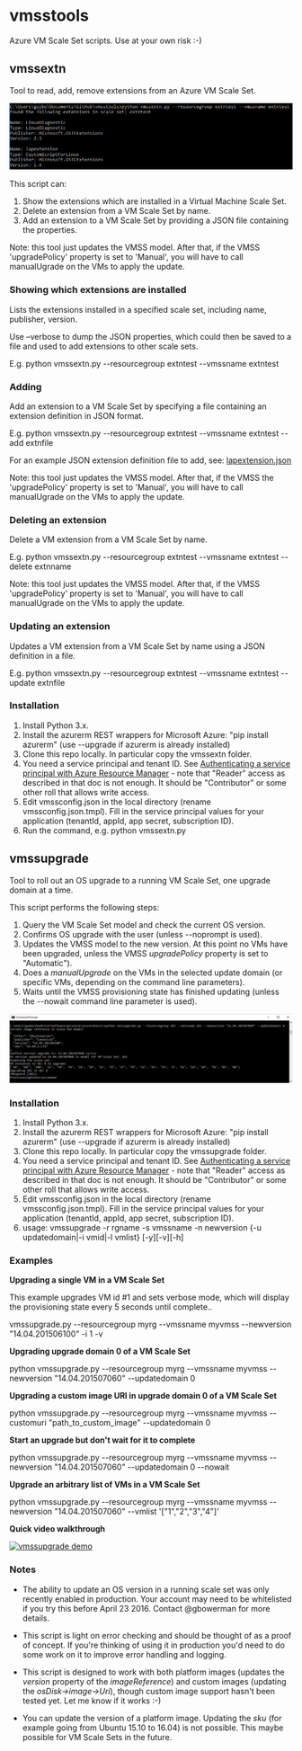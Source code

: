 # vmsstools
Azure VM Scale Set scripts. Use at your own risk :-)

## vmssextn

Tool to read, add, remove extensions from an Azure VM Scale Set.

![vmssextn screenshot](./docs/vmssextn_show.png)

This script can:

  1. Show the extensions which are installed in a Virtual Machine Scale Set.
  2. Delete an extension from a VM Scale Set by name.
  3. Add an extension to a VM Scale Set by providing a JSON file containing the properties.
  
Note: this tool just updates the VMSS model. After that, if the VMSS 'upgradePolicy' property is set to 'Manual', you will have to call manualUgrade on the VMs to apply the update.

### Showing which extensions are installed

Lists the extensions installed in a specified scale set, including name, publisher, version. 

Use –verbose to dump the JSON properties, which could then be saved to a file and used to add extensions to other scale sets.

E.g. python vmssextn.py --resourcegroup extntest --vmssname extntest

### Adding 

Add an extension to a VM Scale Set by specifying a file containing an extension definition in JSON format.

E.g. python vmssextn.py --resourcegroup extntest --vmssname extntest --add extnfile

For an example JSON extension definition file to add, see: [lapextension.json](./lapextension.json)

Note: this tool just updates the VMSS model. After that, if the VMSS the 'upgradePolicy' property is set to 'Manual', you will have to call manualUgrade on the VMs to apply the update.

### Deleting an extension

Delete a VM extension from a VM Scale Set by name.

E.g. python vmssextn.py --resourcegroup extntest --vmssname extntest --delete extnname

Note: this tool just updates the VMSS model. After that, if the VMSS 'upgradePolicy' property is set to 'Manual', you will have to call manualUgrade on the VMs to apply the update.

### Updating an extension

Updates a VM extension from a VM Scale Set by name using a JSON definition in a file.

E.g. python vmssextn.py --resourcegroup extntest --vmssname extntest --update extnfile 



### Installation

  1. Install Python 3.x.
  2. Install the azurerm REST wrappers for Microsoft Azure: "pip install azurerm" (use --upgrade if azurerm is already installed)
  3. Clone this repo locally. In particular copy the vmssextn folder.
  4. You need a service principal and tenant ID. See [Authenticating a service principal with Azure Resource Manager](https://azure.microsoft.com/en-us/documentation/articles/resource-group-authenticate-service-principal/) - note that "Reader" access as described in that doc is not enough. It should be "Contributor" or some other roll that allows write access.
  6. Edit vmssconfig.json in the local directory (rename vmssconfig.json.tmpl). Fill in the service principal values for your application (tenantId, appId, app secret, subscription ID).
  7. Run the command, e.g. python vmssextn.py
  
## vmssupgrade

Tool to roll out an OS upgrade to a running VM Scale Set, one upgrade domain at a time. 

This script performs the following steps:

  1. Query the VM Scale Set model and check the current OS version.
  2. Confirms OS upgrade with the user (unless --noprompt is used).
  3. Updates the VMSS model to the new version. At this point no VMs have been upgraded, unless the VMSS _upgradePolicy_ property is set to "Automatic").
  4. Does a _manualUpgrade_ on the VMs in the selected update domain (or specific VMs, depending on the command line parameters).
  5. Waits until the VMSS provisioning state has finished updating (unless the --nowait command line parameter is used).

![vmssupgrade screenshot](./docs/vmssupgrade-screenshot.png)

### Installation
  1. Install Python 3.x.
  2. Install the azurerm REST wrappers for Microsoft Azure: "pip install azurerm" (use --upgrade if azurerm is already installed)
  3. Clone this repo locally. In particular copy the vmssupgrade folder.
  4. You need a service principal and tenant ID. See [Authenticating a service principal with Azure Resource Manager](https://azure.microsoft.com/en-us/documentation/articles/resource-group-authenticate-service-principal/) - note that "Reader" access as described in that doc is not enough. It should be "Contributor" or some other roll that allows write access.
  6. Edit vmssconfig.json in the local directory (rename vmssconfig.json.tmpl). Fill in the service principal values for your application (tenantId, appId, app secret, subscription ID).
  7. usage: vmssupgrade -r rgname -s vmssname -n newversion {-u updatedomain|-i vmid|-l vmlist} [-y][-v][-h]
  
### Examples
  
**Upgrading a single VM in a VM Scale Set** 
  
This example upgrades VM id #1 and sets verbose mode, which will display the provisioning state every 5 seconds until complete..
  
vmssupgrade.py --resourcegroup myrg --vmssname myvmss --newversion "14.04.201506100" -i 1 -v

**Upgrading upgrade domain 0 of a VM Scale Set**

python vmssupgrade.py --resourcegroup myrg --vmssname myvmss --newversion "14.04.201507060" --updatedomain 0

**Upgrading a custom image URI in upgrade domain 0 of a VM Scale Set**

python vmssupgrade.py --resourcegroup myrg --vmssname myvmss --customuri "path_to_custom_image" --updatedomain 0

**Start an upgrade but don't wait for it to complete**

python vmssupgrade.py --resourcegroup myrg --vmssname myvmss --newversion "14.04.201507060" --updatedomain 0 --nowait

**Upgrade an arbitrary list of VMs in a VM Scale Set**

python vmssupgrade.py --resourcegroup myrg --vmssname myvmss --newversion "14.04.201507060" --vmlist '["1","2","3","4"]'

**Quick video walkthrough**

[![vmssupgrade demo](https://img.youtube.com/vi/0sc9YMgvXLY/0.jpg)](https://www.youtube.com/watch?v=0sc9YMgvXLY)

### Notes

- The ability to update an OS version in a running scale set was only recently enabled in production. Your account may need to be whitelisted if you try this before April 23 2016. Contact @gbowerman for more details.

- This script is light on error checking and should be thought of as a proof of concept. If you're thinking of using it in production you'd need to do some work on it to improve error handling and logging.

- This script is designed to work with both platform images (updates the _version_ property of the _imageReference_) and custom images (updating the _osDisk->image->Uri_), though custom image support hasn't been tested yet. Let me know if it works :-)

- You can update the version of a platform image. Updating the _sku_ (for example going from Ubuntu 15.10 to 16.04) is not possible. This maybe possible for VM Scale Sets in the future.
 
